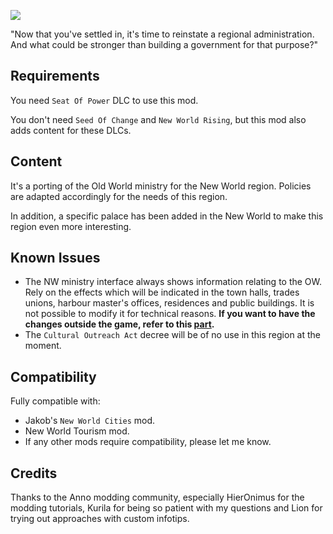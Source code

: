 ![](./banner.jpg)

"Now that you've settled in, it's time to reinstate a regional administration. And what could be stronger than building a government for that purpose?"

## Requirements

You need `Seat Of Power` DLC to use this mod.

You don't need `Seed Of Change` and `New World Rising`, but this mod also adds content for these DLCs.

## Content

It's a porting of the Old World ministry for the New World region. Policies are adapted accordingly for the needs of this region.

In addition, a specific palace has been added in the New World to make this region even more interesting.

## Known Issues

- The NW ministry interface always shows information relating to the OW. Rely on the effects which will be indicated in the town halls, trades unions, harbour master's offices, residences and public buildings. It is not possible to modify it for technical reasons. **If you want to have the changes outside the game, refer to this [part](../docs/decrees.md).**
- The `Cultural Outreach Act` decree will be of no use in this region at the moment.

## Compatibility
Fully compatible with:
- Jakob's `New World Cities` mod.
- New World Tourism mod.
- If any other mods require compatibility, please let me know.

## Credits

Thanks to the Anno modding community, especially HierOnimus for the modding tutorials, Kurila for being so patient with my questions and Lion for trying out approaches with custom infotips.